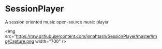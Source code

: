 # SessionPlayer
A session oriented music open-source music player

<img src="https://raw.githubusercontent.com/jonahtash/SessionPlayer/master/img/Capture.png width="700" />

